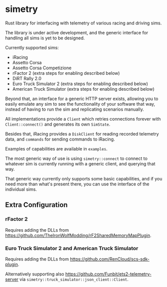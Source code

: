 # simetry

Rust library for interfacing with telemetry of various racing and driving sims.

The library is under active development, and the generic interface for
handling all sims is yet to be designed.

Currently supported sims:

* iRacing
* Assetto Corsa
* Assetto Corsa Competizione
* rFactor 2 (extra steps for enabling described below)
* DiRT Rally 2.0
* Euro Truck Simulator 2 (extra steps for enabling described below)
* American Truck Simulator (extra steps for enabling described below)

Beyond that, an interface for a generic HTTP server exists, allowing you to easily emulate any sim
to see the functionality of your software that way, instead of having to run the sim and replicating
scenarios manually.

All implementations provide a `Client` which retries connections forever with `Client::connect()` and
generates its own `SimState`.

Besides that, iRacing provides a `DiskClient` for reading recorded telemetry data,
and `commands` for sending commands to iRacing.

Examples of capabilities are available in `examples`.

The most generic way of use is using `simetry::connect` to connect to whatever
sim is currently running with a generic client, and querying that way.

That generic way currently only supports some basic capabilities, and if you need more than what's
present there, you can use the interface of the individual sims.

## Extra Configuration

### rFactor 2

Requires adding the DLLs from https://github.com/TheIronWolfModding/rF2SharedMemoryMapPlugin.

### Euro Truck Simulator 2 and American Truck Simulator

Requires adding the DLLs from https://github.com/RenCloud/scs-sdk-plugin.

Alternatively supporting also https://github.com/Funbit/ets2-telemetry-server
via `simetry::truck_simulator::json_client::Client`.
